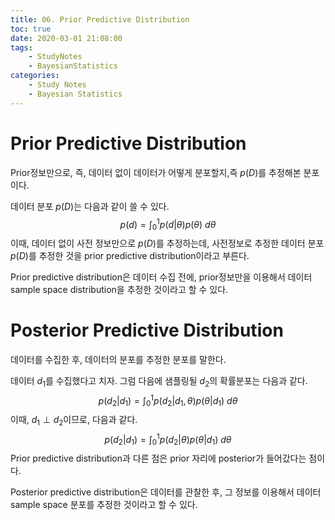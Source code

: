 ```yaml
---
title: 06. Prior Predictive Distribution
toc: true
date: 2020-03-01 21:08:00
tags:
	- StudyNotes
	- BayesianStatistics
categories:
	- Study Notes
	- Bayesian Statistics
---
```


# Prior Predictive Distribution



Prior정보만으로, 즉, 데이터 없이 데이터가 어떻게 분포할지,즉 $p(D)$를 추정해본 분포이다.

데이터 분포 $p(D)$는 다음과 같이 쓸 수 있다.
$$
p(d) = \int_0^1 p(d|\theta)p(\theta) ~d\theta
$$
이때, 데이터 없이 사전 정보만으로 $p(D)$를 추정하는데, 사전정보로 추정한 데이터 분포 $p(D)$를 추정한 것을 prior predictive distribution이라고 부른다.

Prior predictive distribution은 데이터 수집 전에, prior정보만을 이용해서 데이터 sample space distribution을 추정한 것이라고 할 수 있다.



# Posterior Predictive Distribution



데이터를 수집한 후, 데이터의 분포를 추정한 분포를 말한다.

데이터 $d_1$를 수집했다고 치자. 그럼 다음에 샘플링될 $d_2$의 확률분포는 다음과 같다.
$$
p(d_2|d_1) = \int_0^1 p(d_2|d_1,\theta)p(\theta|d_1)~d\theta
$$
이때, $d_1 \perp d_2$이므로, 다음과 같다.
$$
p(d_2|d_1) = \int_0^1 p(d_2|\theta)p(\theta|d_1)~d\theta
$$
Prior predictive distribution과 다른 점은 prior 자리에 posterior가 들어갔다는 점이다.

Posterior predictive distribution은 데이터를 관찰한 후, 그 정보를 이용해서 데이터 sample space 분포를 추정한 것이라고 할 수 있다.